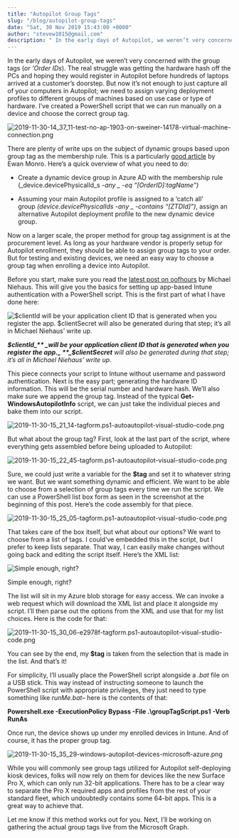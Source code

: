 ```yaml
---
title: "Autopilot Group Tags"
slug: "/blog/autopilot-group-tags"
date: "Sat, 30 Nov 2019 15:43:00 +0000"
author: "stevew1015@gmail.com"
description: " In the early days of Autopilot, we weren’t very concerned with the group tags (or ‘Order IDs). The real struggle was getting the hardware hash off the PCs and hoping they would register in Autopilot before hundreds of laptops arrived at a customer’s doorstep. But now it’s not"
---
```


In the early days of Autopilot, we weren’t very concerned with the group tags (_or ‘Order IDs_). The real struggle was getting the hardware hash off the PCs and hoping they would register in Autopilot before hundreds of laptops arrived at a customer’s doorstep. But now it’s not enough to just capture all of your computers in Autopilot; we need to assign varying deployment profiles to different groups of machines based on use case or type of hardware. I’ve created a PowerShell script that we can run manually on a device and choose the correct group tag.

![2019-11-30-14_37_11-test-no-ap-1903-on-sweiner-14178-virtual-machine-connection.png](https://getrubixsitecms.blob.core.windows.net/public-assets/content/v1/5dd365a31aa1fd743bc30b8e/1581088089392-N03YD1W4Q1HVNMC2Y9DT/2019-11-30-14_37_11-test-no-ap-1903-on-sweiner-14178-virtual-machine-connection.png)

There are plenty of write ups on the subject of dynamic groups based upon group tag as the membership rule. This is a particularly [good article](https://www.linkedin.com/pulse/building-windows-10-kiosk-without-self-deploying-mode-ewan-monro/) by Ewan Monro. Here’s a quick overview of what you need to do:

-   Create a dynamic device group in Azure AD with the membership rule (_device.devicePhysicalId_s _-any \_ -eq “\[OrderID\]:tagName”)_
    
-   Assuming your main Autopilot profile is assigned to a ‘catch all’ group _(device.devicePhysicalIds -any \_ -contains “\[ZTDId\]”)_, assign an alternative Autopilot deployment profile to the new dynamic device group.
    

Now on a larger scale, the proper method for group tag assignment is at the procurement level. As long as your hardware vendor is properly setup for Autopilot enrollment, they should be able to assign group tags to your order. But for testing and existing devices, we need an easy way to choose a group tag when enrolling a device into Autopilot.

Before you start, make sure you read the [latest post on oofhours](https://oofhours.com/2019/11/29/app-based-authentication-with-intune/) by Michael Niehaus. This will give you the basics for setting up app-based Intune authentication with a PowerShell script. This is the first part of what I have done here:

![$clientId will be your application client ID that is generated when you register the app. $clientSecret will also be generated during that step; it’s all in Michael Niehaus’ write up.](https://getrubixsitecms.blob.core.windows.net/public-assets/content/v1/5dd365a31aa1fd743bc30b8e/1581088172313-L1XYTJI643UOLCP556XQ/2019-11-30-15_13_53-e2978f-tagform.ps1-autoautopilot-visual-studio-code.png)

**_$clientId_** _will be your application client ID that is generated when you register the app._ **_$clientSecret_** _will also be generated during that step; it’s all in Michael Niehaus’ write up._

This piece connects your script to Intune without username and password authentication. Next is the easy part; generating the hardware ID information. This will be the serial number and hardware hash. We’ll also make sure we append the group tag. Instead of the typical **Get-WindowsAutopilotInfo** script, we can just take the individual pieces and bake them into our script.

![2019-11-30-15_21_14-tagform.ps1-autoautopilot-visual-studio-code.png](https://getrubixsitecms.blob.core.windows.net/public-assets/content/v1/5dd365a31aa1fd743bc30b8e/1581088211423-51LDATXK2S8C5H8QX247/2019-11-30-15_21_14-tagform.ps1-autoautopilot-visual-studio-code.png)

But what about the group tag? First, look at the last part of the script, where everything gets assembled before being uploaded to Autopilot:

![2019-11-30-15_22_45-tagform.ps1-autoautopilot-visual-studio-code.png](https://getrubixsitecms.blob.core.windows.net/public-assets/content/v1/5dd365a31aa1fd743bc30b8e/1581088241108-F4DJTYN26CS1N0ASS2H1/2019-11-30-15_22_45-tagform.ps1-autoautopilot-visual-studio-code.png)

Sure, we could just write a variable for the **$tag** and set it to whatever string we want. But we want something dynamic and efficient. We want to be able to choose from a selection of group tags every time we run the script. We can use a PowerShell list box form as seen in the screenshot at the beginning of this post. Here’s the code assembly for that piece.

![2019-11-30-15_25_05-tagform.ps1-autoautopilot-visual-studio-code.png](https://getrubixsitecms.blob.core.windows.net/public-assets/content/v1/5dd365a31aa1fd743bc30b8e/1581090085416-MOD8IT157WJ1M6CGR46K/2019-11-30-15_25_05-tagform.ps1-autoautopilot-visual-studio-code.png)

That takes care of the box itself, but what about our options? We want to choose from a list of tags. I could’ve embedded this in the script, but I prefer to keep lists separate. That way, I can easily make changes without going back and editing the script itself. Here’s the XML list:

![Simple enough, right?](https://getrubixsitecms.blob.core.windows.net/public-assets/content/v1/5dd365a31aa1fd743bc30b8e/1581090116179-D6VSGXYICORBR4QB8NQH/2019-11-30-15_27_45-config.xml-autoautopilot-visual-studio-code.png)

Simple enough, right?

The list will sit in my Azure blob storage for easy access. We can invoke a web request which will download the XML list and place it alongside my script. I’ll then parse out the options from the XML and use that for my list choices. Here is the code for that:

![2019-11-30-15_30_06-e2978f-tagform.ps1-autoautopilot-visual-studio-code.png](https://getrubixsitecms.blob.core.windows.net/public-assets/content/v1/5dd365a31aa1fd743bc30b8e/1581090142803-1WGO1GJ19H7LVN0Y8587/2019-11-30-15_30_06-e2978f-tagform.ps1-autoautopilot-visual-studio-code.png)

You can see by the end, my **$tag** is taken from the selection that is made in the list. And that’s it!

For simplicity, I’ll usually place the PowerShell script alongside a _.bat_ file on a USB stick. This way instead of instructing someone to launch the PowerShell script with appropriate privileges, they just need to type something like _runMe.bat_– here is the contents of that:

**Powershell.exe -ExecutionPolicy Bypass -File .\\groupTagScript.ps1** **\-Verb RunAs**

Once run, the device shows up under my enrolled devices in Intune. And of course, it has the proper group tag.

![2019-11-30-15_35_29-windows-autopilot-devices-microsoft-azure.png](https://getrubixsitecms.blob.core.windows.net/public-assets/content/v1/5dd365a31aa1fd743bc30b8e/1581090170443-6MBW3IGJ4LRO1CS521QT/2019-11-30-15_35_29-windows-autopilot-devices-microsoft-azure.png)

While you will commonly see group tags utilized for Autopilot self-deploying kiosk devices, folks will now rely on them for devices like the new Surface Pro X, which can only run 32-bit applications. There has to be a clear way to separate the Pro X required apps and profiles from the rest of your standard fleet, which undoubtedly contains some 64-bit apps. This is a great way to achieve that.

Let me know if this method works out for you. Next, I’ll be working on gathering the actual group tags live from the Microsoft Graph.